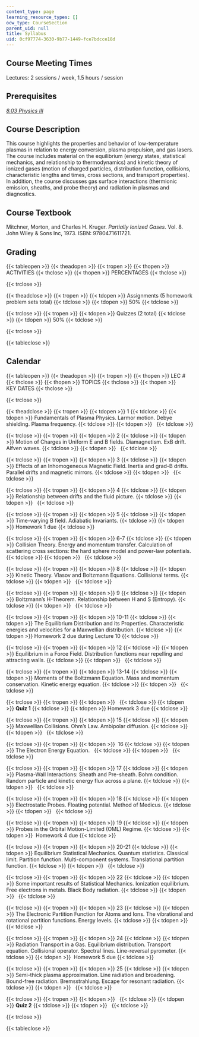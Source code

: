 ```yaml
---
content_type: page
learning_resource_types: []
ocw_type: CourseSection
parent_uid: null
title: Syllabus
uid: 0cf97774-3630-9b77-1449-fce7bdcce18d
---
```


Course Meeting Times
--------------------

Lectures: 2 sessions / week, 1.5 hours / session

Prerequisites
-------------

[_8.03 Physics III_](/courses/8-03-physics-iii-spring-2003)

Course Description
------------------

This course highlights the properties and behavior of low-temperature plasmas in relation to energy conversion, plasma propulsion, and gas lasers. The course includes material on the equilibrium (energy states, statistical mechanics, and relationship to thermodynamics) and kinetic theory of ionized gases (motion of charged particles, distribution function, collisions, characteristic lengths and times, cross sections, and transport properties). In addition, the course discusses gas surface interactions (thermionic emission, sheaths, and probe theory) and radiation in plasmas and diagnostics.

Course Textbook
---------------

Mitchner, Morton, and Charles H. Kruger. _Partially Ionized Gases_. Vol. 8. John Wiley & Sons Inc, 1973. ISBN: 9780471611721.

Grading
-------

{{< tableopen >}}
{{< theadopen >}}
{{< tropen >}}
{{< thopen >}}
ACTIVITIES
{{< thclose >}}
{{< thopen >}}
PERCENTAGES
{{< thclose >}}

{{< trclose >}}

{{< theadclose >}}
{{< tropen >}}
{{< tdopen >}}
Assignments (5 homework problem sets total)
{{< tdclose >}}
{{< tdopen >}}
50%
{{< tdclose >}}

{{< trclose >}}
{{< tropen >}}
{{< tdopen >}}
Quizzes (2 total)
{{< tdclose >}}
{{< tdopen >}}
50%
{{< tdclose >}}

{{< trclose >}}

{{< tableclose >}}

Calendar
--------

{{< tableopen >}}
{{< theadopen >}}
{{< tropen >}}
{{< thopen >}}
LEC #
{{< thclose >}}
{{< thopen >}}
TOPICS
{{< thclose >}}
{{< thopen >}}
KEY DATES
{{< thclose >}}

{{< trclose >}}

{{< theadclose >}}
{{< tropen >}}
{{< tdopen >}}
1
{{< tdclose >}}
{{< tdopen >}}
Fundamentals of Plasma Physics. Larmor motion. Debye shielding. Plasma frequency.
{{< tdclose >}}
{{< tdopen >}}
 
{{< tdclose >}}

{{< trclose >}}
{{< tropen >}}
{{< tdopen >}}
2
{{< tdclose >}}
{{< tdopen >}}
Motion of Charges in Uniform E and B fields. Diamagnetism. ExB drift. Alfven waves.
{{< tdclose >}}
{{< tdopen >}}
 
{{< tdclose >}}

{{< trclose >}}
{{< tropen >}}
{{< tdopen >}}
3
{{< tdclose >}}
{{< tdopen >}}
Effects of an Inhomogeneous Magnetic Field. Inertia and grad-B drifts. Parallel drifts and magnetic mirrors.
{{< tdclose >}}
{{< tdopen >}}
 
{{< tdclose >}}

{{< trclose >}}
{{< tropen >}}
{{< tdopen >}}
4
{{< tdclose >}}
{{< tdopen >}}
Relationship between drifts and the fluid picture.
{{< tdclose >}}
{{< tdopen >}}
 
{{< tdclose >}}

{{< trclose >}}
{{< tropen >}}
{{< tdopen >}}
5
{{< tdclose >}}
{{< tdopen >}}
Time-varying B field. Adiabatic Invariants.
{{< tdclose >}}
{{< tdopen >}}
Homework 1 due
{{< tdclose >}}

{{< trclose >}}
{{< tropen >}}
{{< tdopen >}}
6-7
{{< tdclose >}}
{{< tdopen >}}
Collision Theory. Energy and momentum transfer. Calculation of scattering cross sections: the hard sphere model and power-law potentials.
{{< tdclose >}}
{{< tdopen >}}
 
{{< tdclose >}}

{{< trclose >}}
{{< tropen >}}
{{< tdopen >}}
8
{{< tdclose >}}
{{< tdopen >}}
Kinetic Theory. Vlasov and Boltzmann Equations. Collisional terms.
{{< tdclose >}}
{{< tdopen >}}
 
{{< tdclose >}}

{{< trclose >}}
{{< tropen >}}
{{< tdopen >}}
9
{{< tdclose >}}
{{< tdopen >}}
Boltzmann’s H-Theorem. Relationship between H and S (Entropy).
{{< tdclose >}}
{{< tdopen >}}
 
{{< tdclose >}}

{{< trclose >}}
{{< tropen >}}
{{< tdopen >}}
10-11
{{< tdclose >}}
{{< tdopen >}}
The Equilibrium Distribution and its Properties. Characteristic energies and velocities for a Maxwellian distribution.
{{< tdclose >}}
{{< tdopen >}}
Homework 2 due during Lecture 10
{{< tdclose >}}

{{< trclose >}}
{{< tropen >}}
{{< tdopen >}}
12
{{< tdclose >}}
{{< tdopen >}}
Equilibrium in a Force Field. Distribution functions near repelling and attracting walls.
{{< tdclose >}}
{{< tdopen >}}
 
{{< tdclose >}}

{{< trclose >}}
{{< tropen >}}
{{< tdopen >}}
13-14
{{< tdclose >}}
{{< tdopen >}}
Moments of the Boltzmann Equation. Mass and momentum conservation. Kinetic energy equation.
{{< tdclose >}}
{{< tdopen >}}
 
{{< tdclose >}}

{{< trclose >}}
{{< tropen >}}
{{< tdopen >}}
 
{{< tdclose >}}
{{< tdopen >}}
**Quiz 1**
{{< tdclose >}}
{{< tdopen >}}
Homework 3 due
{{< tdclose >}}

{{< trclose >}}
{{< tropen >}}
{{< tdopen >}}
15
{{< tdclose >}}
{{< tdopen >}}
Maxwellian Collisions. Ohm’s Law. Ambipolar diffusion.
{{< tdclose >}}
{{< tdopen >}}
 
{{< tdclose >}}

{{< trclose >}}
{{< tropen >}}
{{< tdopen >}}
 16
{{< tdclose >}}
{{< tdopen >}}
The Electron Energy Equation.  
{{< tdclose >}}
{{< tdopen >}}
 
{{< tdclose >}}

{{< trclose >}}
{{< tropen >}}
{{< tdopen >}}
17
{{< tdclose >}}
{{< tdopen >}}
Plasma-Wall Interactions: Sheath and Pre-sheath. Bohm condition. Random particle and kinetic energy flux across a plane.
{{< tdclose >}}
{{< tdopen >}}
 
{{< tdclose >}}

{{< trclose >}}
{{< tropen >}}
{{< tdopen >}}
18
{{< tdclose >}}
{{< tdopen >}}
Electrostatic Probes. Floating potential. Method of Medicus.
{{< tdclose >}}
{{< tdopen >}}
 
{{< tdclose >}}

{{< trclose >}}
{{< tropen >}}
{{< tdopen >}}
19
{{< tdclose >}}
{{< tdopen >}}
Probes in the Orbital Motion-Limited (OML) Regime.
{{< tdclose >}}
{{< tdopen >}}
 Homework 4 due
{{< tdclose >}}

{{< trclose >}}
{{< tropen >}}
{{< tdopen >}}
20-21
{{< tdclose >}}
{{< tdopen >}}
Equilibrium Statistical Mechanics. Quantum statistics. Classical limit. Partition function. Multi-component systems. Translational partition function.
{{< tdclose >}}
{{< tdopen >}}
 
{{< tdclose >}}

{{< trclose >}}
{{< tropen >}}
{{< tdopen >}}
22
{{< tdclose >}}
{{< tdopen >}}
Some important results of Statistical Mechanics. Ionization equilibrium. Free electrons in metals. Black Body radiation.
{{< tdclose >}}
{{< tdopen >}}
 
{{< tdclose >}}

{{< trclose >}}
{{< tropen >}}
{{< tdopen >}}
23
{{< tdclose >}}
{{< tdopen >}}
The Electronic Partition Function for Atoms and Ions. The vibrational and rotational partition functions. Energy levels.
{{< tdclose >}}
{{< tdopen >}}
 
{{< tdclose >}}

{{< trclose >}}
{{< tropen >}}
{{< tdopen >}}
24
{{< tdclose >}}
{{< tdopen >}}
Radiation Transport in a Gas. Equilibrium distribution. Transport equation. Collisional operator. Spectral lines. Line-reversal pyrometer.
{{< tdclose >}}
{{< tdopen >}}
 Homework 5 due
{{< tdclose >}}

{{< trclose >}}
{{< tropen >}}
{{< tdopen >}}
25
{{< tdclose >}}
{{< tdopen >}}
Semi-thick plasma approximation. Line radiation and broadening. Bound-free radiation. Bremsstrahlung. Escape for resonant radiation.
{{< tdclose >}}
{{< tdopen >}}
 
{{< tdclose >}}

{{< trclose >}}
{{< tropen >}}
{{< tdopen >}}
 
{{< tdclose >}}
{{< tdopen >}}
**Quiz 2**
{{< tdclose >}}
{{< tdopen >}}
 
{{< tdclose >}}

{{< trclose >}}

{{< tableclose >}}